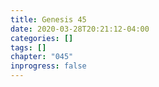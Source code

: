```yaml
---
title: Genesis 45
date: 2020-03-28T20:21:12-04:00
categories: []
tags: []
chapter: "045"
inprogress: false
---
```


